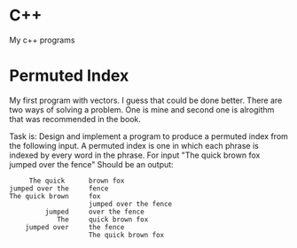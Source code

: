 # C++
My c++ programs

# Permuted Index
My first program with vectors. I guess that could be done better. There are two ways of solving a problem. One is mine and second one is alrogithm that was recommended in the book.

Task is:
Design and implement a program to produce a permuted index from the following input. A permuted index is one in which each phrase is indexed by every word in the phrase.
For input 
        "The quick brown fox jumped over the fence"
Should be an output:

         The quick      brown fox 
    jumped over the     fence
    The quick brown     fox 
                        jumped over the fence
             jumped     over the fence
                The     quick brown fox 
        jumped over     the fence
                        The quick brown fox
